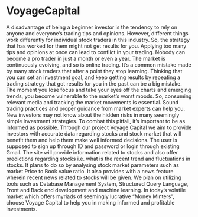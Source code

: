 # VoyageCapital

A disadvantage of being a beginner investor is the tendency to rely on anyone and everyone’s trading tips and opinions. However, different things work differently for individual stock traders in this industry. So, the strategy that has worked for them might not get results for you. Applying too many tips and opinions at once can lead to conflict in your trading. Nobody can become a pro trader in just a month or even a year. The market is continuously evolving, and so is online trading. It’s a common mistake made by many stock traders that after a point they stop learning. Thinking that you can set an investment goal, and keep getting results by repeating a trading strategy that got results for you in the past can be a big mistake. The moment you lose focus and take your eyes off the charts and emerging trends, you become vulnerable to the market’s worst moods. So, consuming relevant media and tracking the market movements is essential. Sound trading practices and proper guidance from market experts can help you. New investors may not know about the hidden risks in many seemingly simple investment strategies. To combat this pitfall, it’s important to be as informed as possible. Through our project Voyage Capital we aim to provide investors with accurate data regarding stocks and stock market that will benefit them and help them make well informed decisions. The user is supposed to sign up through ID and password or login through existing Gmail. The site will provide information related to stocks and also offer predictions regarding stocks i.e. what is the recent trend and fluctuations in stocks. It plans to do so by analysing stock market parameters such as market Price to Book value ratio. It also provides with a news feature wherein recent news related to stocks will be given. We plan on utilizing tools such as Database Management System, Structured Query Language, Front and Back end development and machine learning. 
In today’s volatile market which offers myriads of seemingly lucrative “Money Minters”, choose Voyage Capital to help you in making informed and profitable investments.
